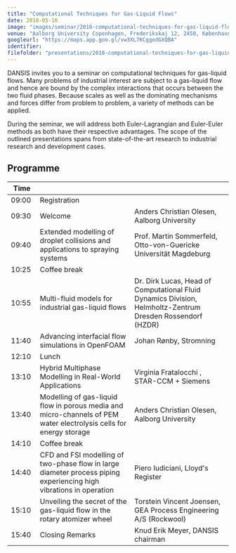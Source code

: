 ```yaml
---
title: "Computational Techniques for Gas-Liquid Flows"
date: 2018-05-16
image: "images/seminar/2018-computational-techniques-for-gas-liquid-flows.png"
venue: "Aalborg University Copenhagen, Frederikskaj 12, 2450, København SV"
googleurl: "https://maps.app.goo.gl/vw3XL7KCggodGXQBA"
identifier:
filefolder: "presentations/2018-computational-techniques-for-gas-liquid-flows"
---
```


DANSIS invites you to a seminar on computational techniques for gas-liquid flows. Many problems of industrial interest are subject to a gas-liquid flow and hence are bound by the complex interactions that occurs between the two fluid phases. Because scales as well as the dominating mechanisms and forces differ from problem to problem, a variety of methods can be applied. 

During the seminar, we will address both Euler-Lagrangian and Euler-Euler methods as both have their respective advantages. The scope of the outlined presentations spans from state-of-the-art research to industrial research and development cases.



## Programme

| Time  |             |             |
| ----- | ----------- | ----------- |
| 09:00 | Registration|             |
|09:30 | Welcome     | Anders Christian Olesen, Aalborg University|
|09:40 |Extended modelling of droplet collisions and applications to spraying systems | Prof. Martin Sommerfeld, Otto-von-Guericke Universität Magdeburg|
| 10:25 | Coffee break | |
| 10:55 | Multi-fluid models for industrial gas-liquid flows | Dr. Dirk Lucas, Head of Computational Fluid Dynamics Division, Helmholtz-Zentrum Dresden Rossendorf (HZDR)|
| 11:40 | Advancing interfacial flow simulations in OpenFOAM | Johan Rønby, Stromning|
| 12:10 | Lunch |  |
| 13:10 |Hybrid Multiphase Modelling in Real-World Applications| Virginia Fratalocchi , STAR-CCM + Siemens |
| 13:40 | Modelling of gas-liquid flow in porous media and micro-channels of PEM water electrolysis cells for energy storage |Anders Christian Olesen, Aalborg University | 
| 14:10 | Coffee break | |
| 14:40 | CFD and FSI modelling of two-phase flow in large diameter process piping experiencing high vibrations in operation | Piero Iudiciani, Lloyd's Register|
| 15:10 | Unveiling the secret of the gas-liquid flow in the rotary atomizer wheel | Torstein Vincent Joensen, GEA Process Engineering A/S (Rockwool)|
| 15:40 | Closing Remarks |Knud Erik Meyer, DANSIS chairman |
